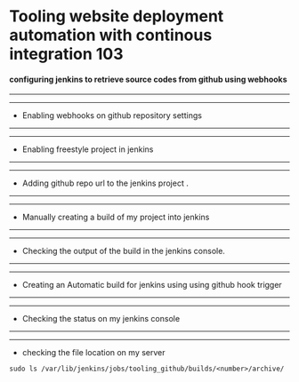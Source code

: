 # Tooling website deployment automation with continous integration 103


#### configuring jenkins to retrieve source codes from github using webhooks


---


---

+ Enabling webhooks on github repository settings

---


---

+ Enabling freestyle project in jenkins

---

---

+ Adding github repo url to the jenkins project .

---


---

+ Manually creating a build of my project into jenkins

---


---

+ Checking the output of the build in the jenkins console.

---


---

+ Creating an Automatic build for jenkins using using github hook trigger


---


---

+ Checking the status on my jenkins console

---


---

+ checking the file location on my server
```
sudo ls /var/lib/jenkins/jobs/tooling_github/builds/<number>/archive/
```
